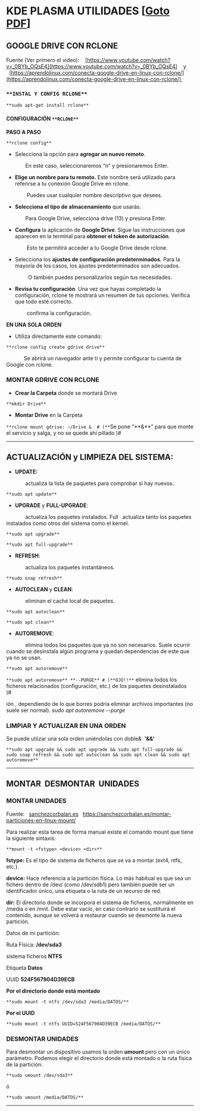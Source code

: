 # **KDE PLASMA UTILIDADES** \[[Goto PDF](https://github.com/Gerardo-Mtnz-Dev/linux_repo/blob/main/Docs/Utilidades-KdePlasma.pdf)\]

## **GOOGLE DRIVE CON RCLONE**

Fuente (Ver primero el video):    [https://www.youtube.com/watch?v=_0BYb_OQsE4](https://www.youtube.com/watch?v=_0BYb_OQsE4)    y     [https://aprendolinux.com/conecta-google-drive-en-linux-con-rclone/](https://aprendolinux.com/conecta-google-drive-en-linux-con-rclone/) 

### `**INSTAL Y CONFIG RCLONE**`

`**sudo apt-get install rclone**`

#### **CONFIGURACIÓN** `**RCLONE**`

**PASO A PASO**

`**rclone config**`

*   Selecciona la opción para **agregar un nuevo remoto**.

             En este caso, seleccionaremos “n” y presionaremos Enter.

*   **Elige un nombre para tu remoto.** Este nombre será utilizado para referirse a tu conexión Google Drive en rclone.

              Puedes usar cualquier nombre descriptivo que desees.

*   **Selecciona el tipo de almacenamiento** que usarás.

             Para Google Drive, selecciona drive (13) y presiona Enter.

*   **Configura** la aplicación de **Google Drive**. Sigue las instrucciones que aparecen en la terminal para **obtener el token de autorización**.

              Esto te permitirá acceder a tu Google Drive desde rclone.

*   Selecciona los **ajustes de configuración predeterminados.** Para la mayoría de los casos, los ajustes predeterminados son adecuados.

               O también puedes personalizarlos según tus necesidades.

*   **Revisa tu configuración**. Una vez que hayas completado la configuración, rclone te mostrará un resumen de tus opciones. Verifica que todo esté correcto.

              confirma la configuración.

**EN UNA SOLA ORDEN**

*   Utiliza directamente este comando:

`**rclone config create gdrive drive**`

            Se abrirá un navegador ante ti y permite configurar tu cuenta de Google con rclone.

### **MONTAR GDRIVE CON RCLONE**

*   **Crear la Carpeta** donde se montará Drive

`**mkdir Drive**`

*   **Montar Drive** en la Carpeta

`**rclone mount gdrive: ~/Drive &  # (**`Se pone “\*\*&\*\*” para que monte el servicio y salga, y no se quede ahí pillado )#

---

## **ACTUALIZACIÓN y LIMPIEZA DEL SISTEMA:**

*   **UPDATE:**

             actualiza la lista de paquetes para comprobar si hay nuevos.

`**sudo apt update**`

*   **UPGRADE** y **FULL-UPGRADE**:

             actualiza los paquetes instalados. Full   actualiza tanto los paquetes instalados como otros del sistema como el kernel.

`**sudo apt upgrade**`

`**sudo apt full-upgrade**`

*   **REFRESH**:

             actualiza los paquetes instantáneos.

`**sudo snap refresh**`

*   **AUTOCLEAN** y **CLEAN**:

             eliminan el caché local de paquetes.

`**sudo apt autoclean**`

`**sudo apt clean**`

*   **AUTOREMOVE**:

             elimina todos los paquetes que ya no son necesarios. Suele ocurrir cuando se desinstala algún programa y quedan dependencias de este que ya no se usan.

`**sudo apt autoremove**`

`**sudo apt autoremove** **--PURGE** # (**OJO!!**` elimina todos los ficheros relacionados (configuración, etc.) de los paquetes desinstalados )# 

ión , dependiendo de lo que borres podría eliminar archivos importantes (no suele ser normal). _sudo apt autoremove --purge_

### **LIMPIAR Y ACTUALIZAR EN UNA ORDEN**

Se puede utiizar una sola orden uniéndolas con doble&  **'&&'**

`**sudo apt upgrade && sudo apt upgrade && sudo apt full-upgrade && sudo snap refresh && sudo apt autoclean && sudo apt clean && sudo apt autoremove**`

---

## **MONTAR  DESMONTAR  UNIDADES**

### **MONTAR UNIDADES**

Fuente:   [sanchezcorbalan.es](https://sanchezcorbalan.es/)   https://sanchezcorbalan.es/montar-particiones-en-linux-mount/

Para realizar esta tarea de forma manual existe el comando mount que tiene la siguiente sintaxis:

`**mount -t <fstype> <device> <dir>**`

**fstype:** Es el tipo de sistema de ficheros que se va a montar (ext4, ntfs, etc.).

**device:** Hace referencia a la partición física. Lo más habitual es que sea un fichero dentro de /dev/ (como /dev/sdb1) pero también puede ser un identificador único, una etiqueta o la ruta de un recurso de red.

**dir:** El directorio donde se incorpora el sistema de ficheros, normalmente en /media o en /mnt. Debe estar vacío, en caso contrario se sustituirá el contenido, aunque se volverá a restaurar cuando se desmonte la nueva partición.

Datos de mi partición:

Ruta Física: **/dev/sda3**

sistema ficheros **NTFS**

Etiqueta **Datos**

UUID **524F567904D39ECB**

**Por el directorio donde está montado**

`**sudo mount -t ntfs /dev/sda3 /media/DATOS/**`

**Por el UUID**

`**sudo mount -t ntfs UUID=524F567904D39ECB /media/DATOS/**`

### **DESMONTAR UNIDADES**

Para desmontar un dispositivo usamos la orden **umount** pero con un único parámetro. Podemos elegir el directorio donde está montado o la ruta física de la partición.

`**sudo umount /dev/sda3**`

ó

`**sudo umount /media/DATOS/**`

---